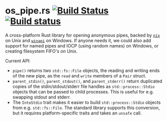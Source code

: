 # os_pipe.rs [![Build Status](https://travis-ci.org/oconnor663/os_pipe.rs.svg?branch=master)](https://travis-ci.org/oconnor663/os_pipe.rs) [![Build status](https://ci.appveyor.com/api/projects/status/89o6o64nxfl80s78/branch/master?svg=true)](https://ci.appveyor.com/project/oconnor663/os-pipe-rs/branch/master)

A cross-platform Rust library for opening anonymous pipes, backed by
[`nix`](https://github.com/nix-rust/nix) on Unix and
[`winapi`](https://github.com/retep998/winapi-rs) on Windows. If anyone
needs it, we could also add support for named pipes and IOCP (using
random names) on Windows, or creating filesystem FIFO's on Unix.

Current API:

- `pipe()` returns two `std::fs::File` objects, the reading and writing
  ends of the new pipe, as the `read` and `write` members of a `Pair`
  struct.
- `parent_stdin()`, `parent_stdout()`, and `parent_stderr()` return
  duplicated copies of the stdin/stdout/stderr file handles as
  `std::process::Stdio` objects that can be passed to child processes.
  This is useful for e.g. swapping stdout and stderr.
- The `IntoStdio` trait makes it easier to build `std::process::Stdio`
  objects from e.g. `std::fs::File`. The standard library supports this
  conversion, but it requires platform-specific traits and takes an
  `unsafe` call.
